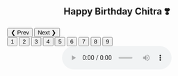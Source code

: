 <!DOCTYPE html>
<html>
<title>W3.CSS</title>
<meta name="viewport" content="width=device-width, initial-scale=1">
<link rel="stylesheet" href="https://www.w3schools.com/w3css/4/w3.css">
<style>
.mySlides {display:none}
.center {
  display: block;
  margin-left: auto;
  margin-right: auto;
  width: 50%;
}
</style>
<body style="background-image: url('10.jpeg');>
<div>
<div class="w3-container">
  <h2 style="text-align: center;">Happy Birthday Chitra ❣️ </h2>
</div>

<div class="w3-content" style="max-width:800px">
	<div class="mySlides">
  		<img class="center" src="1.jpeg" style="width:50%">
  		<div style="text-align: center;">I have to say you something!!!</div>
	</div>
    <div class="mySlides">
  		<img class="center" src="2.jpeg" style="width:50%">
  		<div style="text-align: center;">Today is 17th Feb 2021 ❣️</div>
	</div>
    <div class="mySlides">
  		<img  class="center" src="3.jpeg" style="width:50%">
  		<div style="text-align: center;">Today this Date My Princess took Birth!!!</div>
	</div>
    <div class="mySlides">
  		<img  class="center" src="4.jpeg" style="width:50%">
  		<div style="text-align: center;">I am thankfull that GOD have created such a wonderful creature!!! ❣️</div>
	</div><div class="mySlides">
  		<img  class="center" src="5.jpeg" style="width:50%">
  		<div style="text-align: center;">I could not imagine how the past years would be like without you!!! ❣️</div>
	</div>
    <div class="mySlides">
  		<img  class="center" src="6.jpeg" style="width:50%">
  		<div style="text-align: center;">You made my life beautiful baby!!!</div>
	</div>
    <div class="mySlides">
  		<img  class="center" src="7.jpeg" style="width:50%">
  		<div style="text-align: center;">Can't express how important U are to me Baby!!!</div>
	</div>
    <div class="mySlides">
  		<img  class="center" src="8.jpeg" style="width:50%">
  		<div style="text-align: center;">Happy Birthday to the most special girl of my Life!!!</div>
	</div>
    <div class="mySlides">
  		<img  class="center" src="9.jpeg" style="width:50%">
  		<div style="text-align: center;">I Love You Baby!!!</div>
	</div>
</div>

<div class="w3-center">
  <div class="w3-section">
    <button class="w3-button w3-light-grey" onclick="plusDivs(-1)">❮ Prev</button>
    <button class="w3-button w3-light-grey" onclick="plusDivs(1)">Next ❯</button>
  </div>
  <button class="w3-button demo" onclick="currentDiv(1)">1</button> 
  <button class="w3-button demo" onclick="currentDiv(2)">2</button> 
  <button class="w3-button demo" onclick="currentDiv(3)">3</button>
  <button class="w3-button demo" onclick="currentDiv(1)">4</button> 
  <button class="w3-button demo" onclick="currentDiv(2)">5</button> 
  <button class="w3-button demo" onclick="currentDiv(3)">6</button>
  <button class="w3-button demo" onclick="currentDiv(1)">7</button> 
  <button class="w3-button demo" onclick="currentDiv(2)">8</button> 
  <button class="w3-button demo" onclick="currentDiv(3)">9</button>
</div>

<audio controls class="center">
  <source src="11.mp3" type="audio/mpeg">
Your browser does not support the audio element.
</audio>

</div>
<script>
var slideIndex = 1;
showDivs(slideIndex);

function plusDivs(n) {
  showDivs(slideIndex += n);
}

function currentDiv(n) {
  showDivs(slideIndex = n);
}

function showDivs(n) {
  var i;
  var x = document.getElementsByClassName("mySlides");
  var dots = document.getElementsByClassName("demo");
  if (n > x.length) {slideIndex = 1}    
  if (n < 1) {slideIndex = x.length}
  for (i = 0; i < x.length; i++) {
    x[i].style.display = "none";  
  }
  for (i = 0; i < dots.length; i++) {
    dots[i].className = dots[i].className.replace(" w3-red", "");
  }
  x[slideIndex-1].style.display = "block";  
  dots[slideIndex-1].className += " w3-red";
}
</script>

</body>
</html>
